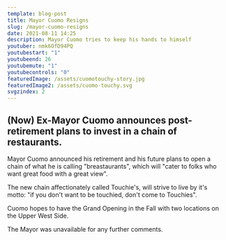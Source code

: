 ```yaml
---
template: blog-post
title: Mayor Cuomo Resigns
slug: /mayor-cuomo-resigns
date: 2021-08-11 14:25
description: Mayor Cuomo tries to keep his hands to himself
youtuber: nmk6OfD94PQ
youtubestart: "1"
youtubeend: 26
youtubemute: "1"
youtubecontrols: "0"
featuredImage: /assets/cuomotouchy-story.jpg
featuredImage2: /assets/cuomo-touchy.svg
svgzindex: 2
---
```


## (Now) Ex-Mayor Cuomo announces post-retirement plans to invest in a chain of restaurants.

Mayor Cuomo announced his retirement and his future plans to open a chain of what he is calling "breastaurants", which will "cater to folks who want great food with a great view". 

The new chain affectionately called Touchie's, will strive to live by it's motto: "if you don't want to be touchied, don't come to Touchies". 

Cuomo hopes to have the Grand Opening in the Fall with two locations on the Upper West Side. 

The Mayor was unavailable for any further comments.




